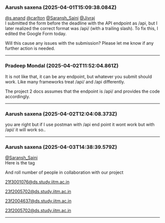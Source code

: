 ### Aarush saxena  (2025-04-01T15:09:38.084Z)

[@s.anand](/u/s.anand) [@carlton](/u/carlton)
[@Saransh_Saini](/u/saransh_saini) [@Jivraj](/u/jivraj)  
I submitted the form before the deadline with the API endpoint as /api, but I
later realized the correct format was /api/ (with a trailing slash). To fix
this, I edited the Google Form today.

Will this cause any issues with the submission? Please let me know if any
further action is needed.


---
### Pradeep Mondal (2025-04-02T11:52:04.861Z)

It is not like that, it can be any endpoint, but whatever you submit should
work. Like many frameworks treat /api/ and /api differently.

The project 2 docs assumes that the endpoint is /api/ and provides the code
accordingly.


---
### Aarush saxena  (2025-04-02T12:04:08.373Z)

you are right but if I use postman with /api end point it wont work but with
/api/ it will work so..


---
### Aarush saxena  (2025-04-03T14:38:39.579Z)

[@Saransh_Saini](/u/saransh_saini)  
Here is the tag

And roll number of people in collaboration with our project

21f3001076@ds.study.iitm.ac.in

23f2005702@ds.study.iitm.ac.in

23f2004637@ds.study.iitm.ac.in

23f2005702@ds.study.iitm.ac.in


---
